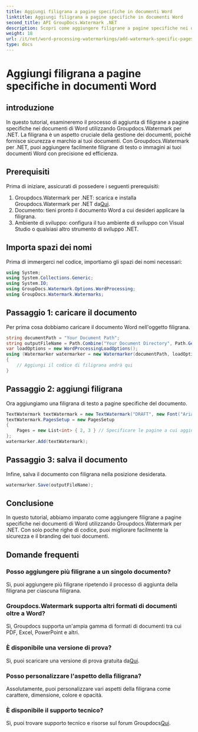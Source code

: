 ```yaml
---
title: Aggiungi filigrana a pagine specifiche in documenti Word
linktitle: Aggiungi filigrana a pagine specifiche in documenti Word
second_title: API GroupDocs.Watermark .NET
description: Scopri come aggiungere filigrane a pagine specifiche nei documenti Word utilizzando Groupdocs per .NET. Migliora la sicurezza e il branding dei documenti.
weight: 18
url: /it/net/word-processing-watermarkings/add-watermark-specific-pages-word-docs/
type: docs
---
```

# Aggiungi filigrana a pagine specifiche in documenti Word

## introduzione
In questo tutorial, esamineremo il processo di aggiunta di filigrane a pagine specifiche nei documenti di Word utilizzando Groupdocs.Watermark per .NET. La filigrana è un aspetto cruciale della gestione dei documenti, poiché fornisce sicurezza e marchio ai tuoi documenti. Con Groupdocs.Watermark per .NET, puoi aggiungere facilmente filigrane di testo o immagini ai tuoi documenti Word con precisione ed efficienza.
## Prerequisiti
Prima di iniziare, assicurati di possedere i seguenti prerequisiti:
1.  Groupdocs.Watermark per .NET: scarica e installa Groupdocs.Watermark per .NET da[Qui](https://releases.groupdocs.com/Watermark/net/).
2. Documento: tieni pronto il documento Word a cui desideri applicare la filigrana.
3. Ambiente di sviluppo: configura il tuo ambiente di sviluppo con Visual Studio o qualsiasi altro strumento di sviluppo .NET.

## Importa spazi dei nomi
Prima di immergerci nel codice, importiamo gli spazi dei nomi necessari:
```csharp
using System;
using System.Collections.Generic;
using System.IO;
using GroupDocs.Watermark.Options.WordProcessing;
using GroupDocs.Watermark.Watermarks;
```
## Passaggio 1: caricare il documento
Per prima cosa dobbiamo caricare il documento Word nell'oggetto filigrana.
```csharp
string documentPath = "Your Document Path";
string outputFileName = Path.Combine("Your Document Directory", Path.GetFileName(documentPath));
var loadOptions = new WordProcessingLoadOptions();
using (Watermarker watermarker = new Watermarker(documentPath, loadOptions))
{
    // Aggiungi il codice di filigrana andrà qui
}
```
## Passaggio 2: aggiungi filigrana
Ora aggiungiamo una filigrana di testo a pagine specifiche del documento.
```csharp
TextWatermark textWatermark = new TextWatermark("DRAFT", new Font("Arial", 42));
textWatermark.PagesSetup = new PagesSetup
{
    Pages = new List<int> { 2, 3 } // Specificare le pagine a cui aggiungere la filigrana
};
watermarker.Add(textWatermark);
```
## Passaggio 3: salva il documento
Infine, salva il documento con filigrana nella posizione desiderata.
```csharp
watermarker.Save(outputFileName);
```

## Conclusione
In questo tutorial, abbiamo imparato come aggiungere filigrane a pagine specifiche nei documenti di Word utilizzando Groupdocs.Watermark per .NET. Con solo poche righe di codice, puoi migliorare facilmente la sicurezza e il branding dei tuoi documenti.
## Domande frequenti
### Posso aggiungere più filigrane a un singolo documento?
Sì, puoi aggiungere più filigrane ripetendo il processo di aggiunta della filigrana per ciascuna filigrana.
### Groupdocs.Watermark supporta altri formati di documenti oltre a Word?
Sì, Groupdocs supporta un'ampia gamma di formati di documenti tra cui PDF, Excel, PowerPoint e altri.
### È disponibile una versione di prova?
 Sì, puoi scaricare una versione di prova gratuita da[Qui](https://releases.groupdocs.com/).
### Posso personalizzare l'aspetto della filigrana?
Assolutamente, puoi personalizzare vari aspetti della filigrana come carattere, dimensione, colore e opacità.
### È disponibile il supporto tecnico?
 Sì, puoi trovare supporto tecnico e risorse sul forum Groupdocs[Qui](https://forum.groupdocs.com/c/watermark/19).